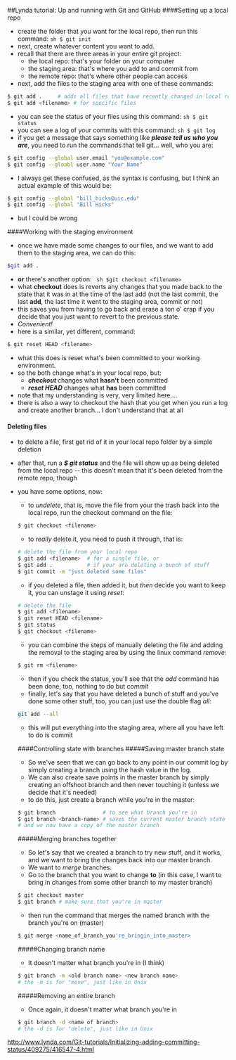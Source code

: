 ##Lynda tutorial:  Up and running with Git and GitHub
####Setting up a local repo
+ create the folder that you want for the local repo, then run this command:
``` sh $ git init ```
+ next, create whatever content you want to add.  
+ recall that there are three areas in your entire git project:
   - the local repo:  that's your folder on your computer
   - the staging area:  that's where you add to and commit from
   - the remote repo: that's where other people can access
+ next, add the files to the staging area with one of these commands:
``` sh
$ git add .     # adds all files that have recently changed in local repo
$ git add <filename> # for specific files 
```
+ you can see the status of your files using this command:
``` sh $ git status ```
+ you can see a log of your commits with this command:
``` sh $ git log ```
+ if you get a message that says something like **_please tell us who you are_**, you need to run the commands that tell git... well, who you are:
``` sh
$ git config --global user.email "you@example.com"
$ git config --gloabl user.name "Your Name"
```
+ I always get these confused, as the syntax is confusing, but I think an actual example of this would be:
``` sh
$ git config --global "bill_hicks@uic.edu"
$ git config --global "Bill Hicks"
```
+ but I could be wrong

####Working with the staging environment
+ once we have made some changes to our files, and we want to add them to the staging area, we can do this:
``` sh 
$git add . 
```
+ **or** there's another option:
``` sh $git checkout <filename>```
+ what **checkout** does is reverts any changes that you made back to the state that it was in at the time of the last add (not the last commit, the last **add**, the last time it went to the staging area, commit or not)
+ this saves you from having to go back and erase a ton o' crap if you decide that you just want to revert to the previous state.
+ _Convenient!_
+ here is a similar, yet different, command:
``` sh 
$ git reset HEAD <filename> 
```
+ what this does is reset what's been committed to your working environment.
+ so the both change what's in your local repo, but:
  - **_checkout <filename>_** changes what **hasn't** been committed
  - **_reset HEAD <filename>_** changes what **has** been committed
+ note that my understanding is very, very limited here....
+ there is also a way to checkout the hash that you get when you run a log and create another branch... I don't understand that at all

#### Deleting files
+ to delete a file, first get rid of it in your local repo folder by a simple deletion
+ after that, run a **_$ git status_** and the file will show up as being deleted from the local repo -- this doesn't mean that it's been deleted from the remote repo, though
+ you have some options, now:
  - to _undelete_, that is, move the file from your the trash back into the local repo, run the checkout command on the file:
  ``` sh
  $ git checkout <filename>
  ```
  - to _really_ delete it, you need to push it through, that is:
  ``` sh
  # delete the file from your local repo
  $ git add <filename>  # for a single file, or
  $ git add .           # if your are deleting a bunch of stuff
  $ git commit -m "just deleted some files"
  ```
  - if you deleted a file, then added it, but _then_ decide you want to keep it, you can unstage it using _reset_:
  ``` sh
  # delete the file
  $ git add <filename>
  $ git reset HEAD <filename>
  $ git status
  $ git checkout <filename>
  ```
  - you can combine the steps of manually deleting the file and adding the removal to the staging area by using the linux command _remove_:
  ``` sh
  $ git rm <filename>
  ```
  - then if you check the status, you'll see that the _add_ command has been done, too, nothing to do but _commit_
  -  finally, let's say that you have deleted a bunch of stuff and you've done some other stuff, too, you can just use the double flag _all_:
  ``` sh
  git add --all
  ```
  - this will put everything into the staging area, where all you have left to do is commit

  ####Controlling state with branches
  #####Saving master branch state
  + So we've seen that we can go back to any point in our commit log by simply creating a branch using the hash value in the log.
  + We can also create save points in the master branch by simply creating an offshoot branch and then never touching it (unless we decide that it's needed)
  + to do this, just create a branch while you're in the master:
  ``` sh
  $ git branch               # to see what branch you're in
  $ git branch <branch-name> # saves the current master branch state
  # and we now have a copy of the master branch
  ````
  #####Merging branches together
  + So let's say that we created a branch to try new stuff, and it works, and we want to bring the changes back into our master branch.
  + We want to _merge_ branches.
  + Go to the branch that you want to change **to** (in this case, I want to bring in changes from some other branch to my master branch)
  ~~~ sh
  $ git checkout master
  $ git branch # make sure that you're in master
  ~~~
  + then run the command that merges the named branch with the branch you're on (master)
  ~~~ sh
  $ git merge <name_of_branch_you're_bringin_into_master>
  ~~~
  #####Changing branch name
  + It doesn't matter what branch you're in (I think)
  ~~~ sh
  $ git branch -m <old branch name> <new branch name>
  # the -m is for "move", just like in Unix
  ~~~
  #####Removing an entire branch
  + Once again, it doesn't matter what branch you're in
  ~~~ sh
  $ git branch -d <name of branch>
  # the -d is for "delete", just like in Unix
  ~~~
  





http://www.lynda.com/Git-tutorials/Initializing-adding-committing-status/409275/416547-4.html
